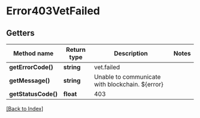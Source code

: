 # Error403VetFailed

## Getters

Method name | Return type | Description | Notes
------------ | ------------- | ------------- | -------------
**getErrorCode()** | **string** | vet.failed |
**getMessage()** | **string** | Unable to communicate with blockchain. ${error} |
**getStatusCode()** | **float** | 403 |

[[Back to Index]](../index.md)
